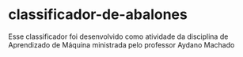 # classificador-de-abalones
Esse classificador foi desenvolvido como atividade da disciplina de Aprendizado de Máquina ministrada pelo professor Aydano Machado
